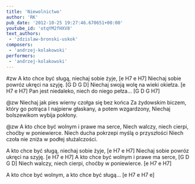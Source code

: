 ```yaml
---
title: 'Niewolnictwo'
author: 'RK'
pub_date: '2012-10-25 19:27:46.670651+00:00'
youtube_id: 'otqYM2fHXV8'
text_authors:
 - 'zdzislaw-bronski-uskok'
composers:
 - 'andrzej-kolakowski'
performers:
 - 'andrzej-kolakowski'
---
```


#zw
A kto chce być sługą, niechaj sobie żyje,			[e H7 e H7]
Niechaj sobie powróz ukręci na szyję.			[G D G D]
Niechaj swoją wolę na wieki okiełza.			[e H7 e H7]
Pan jest niedaleko, niech do niego pełza...			[G D G H7]

@zw
Niechaj jak pies wierny czołga się bez końca
Za żydowskim biczem, który go potrąca
I najpierw głaskany, a potem wzgardzony,
Niechaj bolszewikom wybija pokłony.

@zw
A kto chce być wolnym i prawe ma serce,
Niech walczy, niech cierpi, choćby w poniewierce.
Niech ducha pokrzepi myślą o przyszłości
Niech czoła nie zniża w podłej służalczości.

A kto chce być sługą, niechaj sobie żyje,			[e H7 e H7]
Niechaj sobie powróz ukręci na szyję.			[e H7 e H7]
A kto chce być wolnym i prawe ma serce,			[G D G D]
Niech walczy, niech cierpi, choćby w poniewierce.		[e H7 e H7]

A kto chce być wolnym, a kto chce być sługą…		[e H7 e H7 e]